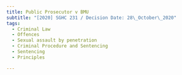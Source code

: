 ```yaml
---
title: Public Prosecutor v BMU
subtitle: "[2020] SGHC 231 / Decision Date: 28\_October\_2020"
tags:
  - Criminal Law
  - Offences
  - Sexual assault by penetration
  - Criminal Procedure and Sentencing
  - Sentencing
  - Principles

---
```

